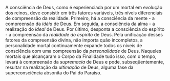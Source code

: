 ﻿A consciência de Deus, como é experienciada por um mortal em evolução dos reinos, deve consistir em três fatores variáveis, três níveis diferenciais de compreensão da realidade. Primeiro, há a consciência da mente - a compreensão da <I>idéia</I> de Deus. Em seguida, a consciência da alma - a realização do <I>ideal</I> de Deus. Por último, desponta a consciência do espírito - a compreensão da <I>realidade do espirito </I>de Deus. Pela unificação desses fatores da compreensão divina, não importa quão incompletos, a personalidade mortal continuamente expande todos os níveis de consciência com uma compreensão da <I>personalidade</I> de Deus. Naqueles mortais que alcançaram o Corpo da Finalidade tudo isso, com o tempo, levará à compreensão da <I>supremacia</I> de Deus e pode, subseqüentemente, resultar na realização da <I>ultimação </I>de Deus, alguma fase da superconsciência absonita do Pai do Paraíso.